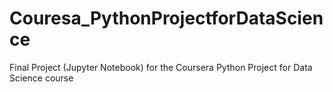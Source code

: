 # Couresa_PythonProjectforDataScience
Final Project (Jupyter Notebook) for the Coursera Python Project for Data Science course

